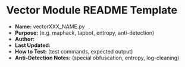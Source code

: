 # Vector Module README Template

- **Name:** vectorXXX_NAME.py
- **Purpose:** (e.g. maphack, tapbot, entropy, anti-detection)
- **Author:** 
- **Last Updated:**
- **How to Test:** (test commands, expected output)
- **Anti-Detection Notes:** (special obfuscation, entropy, log-cleaning)
